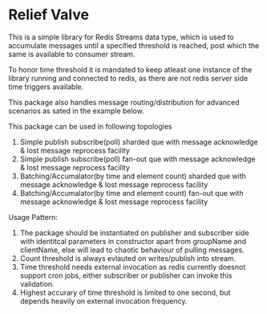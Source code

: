 # Relief Valve
This is a simple library for Redis Streams data type, which is used to accumulate messages until a specified threshold is reached, post which the same is available to consumer stream.

To honor time threshold it is mandated to keep atleast one instance of the library running and connected to redis, as there are not redis server side time triggers available.

This package also handles message routing/distribution for advanced scenarios as sated in the example below.

This package can be used in following topologies
1. Simple publish subscribe(poll) sharded que with message acknowledge & lost message reprocess facility
2. Simple publish subscribe(poll) fan-out que with message acknowledge & lost message reprocess facility
3. Batching/Accumalator(by time and element count) sharded que with message acknowledge & lost message reprocess facility
4. Batching/Accumalator(by time and element count) fan-out que with message acknowledge & lost message reprocess facility

Usage Pattern:
1. The package should be instantiated on publisher and subscriber side with identitcal parameters in constructor apart from groupName and clientName, else will lead to chaotic behaviour of pulling messages.
2. Count threshold is always evlauted on writes/publish into stream.
3. Time threshold needs external invocation as redis currently doesnot support cron jobs, either subscriber or publisher can invoke this validation.
4. Highest accurary of time threshold is limited to one second, but depends heavily on external invocation frequency.    

